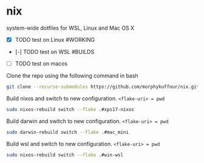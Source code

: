 # nix

system-wide dotfiles for WSL, Linux and Mac OS X

- [x] TODO test on Linux #WORKING
- [-] TODO test on WSL #BUILDS
- [ ] TODO test on macos 

Clone the repo using the following command in bash
```bash
git clone --recurse-submodules https://github.com/morphykuffour/nix.git
```
Build nixos and switch to new configuration. `<flake-uri> = pwd`
```bash
sudo nixos-rebuild switch --flake .#xps17-nixos
```

Build darwin and switch to new configuration. `<flake-uri> = pwd`
```bash
sudo darwin-rebuild switch --flake .#mac_mini
```

Build wsl and switch to new configuration. `<flake-uri> = pwd`
```bash
sudo nixos-rebuild switch --flake .#win-wsl
```
